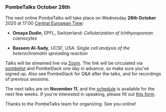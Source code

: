 ### PombeTalks October 28th
<!-- pombase_flags: frontpage -->
<!-- newsfeed_thumbnail: PombeTalks32px.png -->

The next online PombeTalks will take place on Wednesday **28th October**
2020 at 17:00 [Central European
Time](https://greenwichmeantime.com/time-zone/europe/european-union/central-european-time/):

- **Omaya Dudin**, EPFL, Switzerland: *Cellularization of Ichthyosporean coenocytes*

- **Bassem Al-Sady**, UCSF, USA: *Single cell analysis of the heterochromatin spreading reaction*

Talks will be streamed live via [Zoom](https://zoom.us/). The link
will be circulated via
[pombelist](https://lists.cam.ac.uk/mailman/listinfo/ucam-pombelist)
and PombeSlack one day in advance, so make sure you've signed up. Also
see PombeSlack for Q&A after the talks, and for recordings of previous
sessions.

The next talks are on **November 11**, and the [schedule](https://researchseminars.org/seminar/pombeTalks) is
available for the next few weeks. If you're interested in speaking, please fill out [this
form](https://docs.google.com/forms/d/e/1FAIpQLSdjnkJfadUwM2eKIBJBQXeLt3aOfzrQEb3D8lvNym1g93DIRQ/viewform).

Thanks to the PombeTalks team for organizing. See you online!


